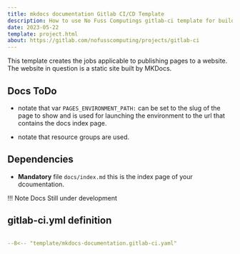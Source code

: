 ```yaml
---
title: mkdocs documentation Gitlab CI/CD Template
description: How to use No Fuss Computings gitlab-ci template for building docs with mkdocs
date: 2023-05-22
template: project.html
about: https://gitlab.com/nofusscomputing/projects/gitlab-ci
---
```


This template creates the jobs applicable to publishing pages to a website. The website in question is a static site built by MKDocs.


## Docs ToDo

- notate that var `PAGES_ENVIRONMENT_PATH:` can be set to the slug of the page to show and is used for launching the environment to the url that contains the docs index page.

- notate that resource groups are used.

## Dependencies

- **Mandatory** file `docs/index.md` this is the index page of your dcoumentation.


!!! Note
    Docs Still under development


## gitlab-ci.yml definition

``` yaml title=".gitlab-ci.yml" linenums="1"

--8<-- "template/mkdocs-documentation.gitlab-ci.yaml"

```